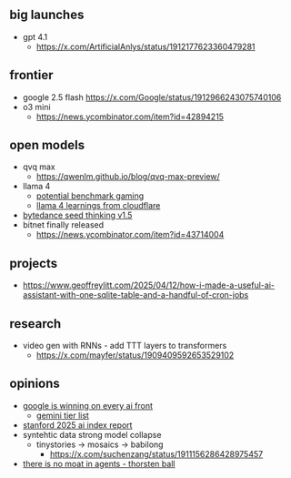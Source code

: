 

## big launches

- gpt 4.1 
	- https://x.com/ArtificialAnlys/status/1912177623360479281


## frontier

- google 2.5 flash https://x.com/Google/status/1912966243075740106
- o3 mini
	- https://news.ycombinator.com/item?id=42894215

## open models

- qvq max
	- https://qwenlm.github.io/blog/qvq-max-preview/
- llama 4
	- [potential benchmark gaming](https://old.reddit.com/r/LocalLLaMA/comments/1jt8yug/serious_issues_in_llama_4_training_i_have/)
	- [llama 4 learnings from cloudflare](https://x.com/_mchenco/status/1908873033852338580)
- [bytedance seed thinking v1.5](https://github.com/ByteDance-Seed/Seed-Thinking-v1.5)
- bitnet finally released
	- https://news.ycombinator.com/item?id=43714004

## projects

- https://www.geoffreylitt.com/2025/04/12/how-i-made-a-useful-ai-assistant-with-one-sqlite-table-and-a-handful-of-cron-jobs

## research

- video gen with RNNs - add TTT layers to transformers
	- https://x.com/mayfer/status/1909409592653529102


## opinions
- [google is winning on every ai front](https://news.ycombinator.com/item?id=43661235)
	- [gemini tier list](https://x.com/suchenzang/status/1911251230317490416)
- [stanford 2025 ai index report](https://hai.stanford.edu/ai-index/2025-ai-index-report)
- syntehtic data strong model collapse
	- tinystories -> mosaics -> babilong 
		- https://x.com/suchenzang/status/1911156286428975457
- [there is no moat in agents - thorsten ball](https://x.com/thorstenball/status/1912178069336396186)